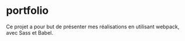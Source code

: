 # portfolio

Ce projet a pour but de présenter mes réalisations en utilisant webpack, avec Sass et Babel.
